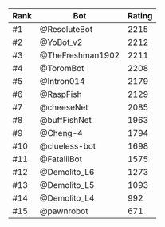Rank|Bot|Rating
---|---|---
#1|@ResoluteBot|2215
#2|@YoBot_v2|2212
#3|@TheFreshman1902|2211
#4|@ToromBot|2208
#5|@Intron014|2179
#6|@RaspFish|2129
#7|@cheeseNet|2085
#8|@buffFishNet|1963
#9|@Cheng-4|1794
#10|@clueless-bot|1698
#11|@FataliiBot|1575
#12|@Demolito_L6|1273
#13|@Demolito_L5|1093
#14|@Demolito_L4|992
#15|@pawnrobot|671

